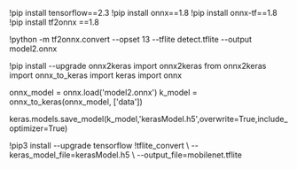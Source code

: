 !pip install  tensorflow==2.3 
!pip install  onnx==1.8
!pip install  onnx-tf==1.8
!pip install tf2onnx ==1.8

!python -m tf2onnx.convert --opset 13 --tflite detect.tflite --output model2.onnx

!pip install --upgrade onnx2keras
import onnx2keras
from onnx2keras import onnx_to_keras
import keras
import onnx

onnx_model = onnx.load('model2.onnx')
k_model = onnx_to_keras(onnx_model, ['data'])

keras.models.save_model(k_model,'kerasModel.h5',overwrite=True,include_optimizer=True)

!pip3 install --upgrade tensorflow
!tflite_convert \  --keras_model_file=kerasModel.h5 \  --output_file=mobilenet.tflite
